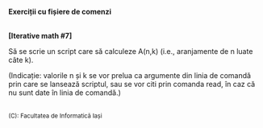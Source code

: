 **Exerciții cu fișiere de comenzi**
<br>
<br>


**[Iterative math #7]**

Să se scrie un script care să calculeze A(n,k) (i.e., aranjamente de n luate câte k).

(Indicație: valorile n și k se vor prelua ca argumente din linia de comandă prin care se lansează scriptul, sau se vor citi prin comanda read, în caz că nu sunt date în linia de comandă.)

<br>
<sub>(C): Facultatea de Informatică Iași </sub>
